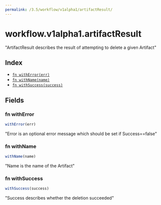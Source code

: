 ```yaml
---
permalink: /3.5/workflow/v1alpha1/artifactResult/
---
```


# workflow.v1alpha1.artifactResult

"ArtifactResult describes the result of attempting to delete a given Artifact"

## Index

* [`fn withError(err)`](#fn-witherror)
* [`fn withName(name)`](#fn-withname)
* [`fn withSuccess(success)`](#fn-withsuccess)

## Fields

### fn withError

```ts
withError(err)
```

"Error is an optional error message which should be set if Success==false"

### fn withName

```ts
withName(name)
```

"Name is the name of the Artifact"

### fn withSuccess

```ts
withSuccess(success)
```

"Success describes whether the deletion succeeded"